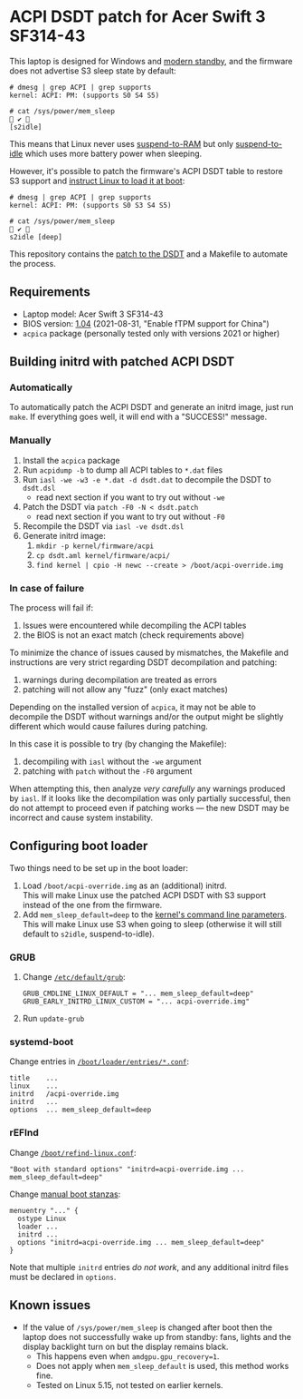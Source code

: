 # ACPI DSDT patch for Acer Swift 3 SF314-43

This laptop is designed for Windows and [modern standby](https://docs.microsoft.com/en-us/windows-hardware/design/device-experiences/modern-standby),
and the firmware does not advertise S3 sleep state by default:

```
# dmesg | grep ACPI | grep supports
kernel: ACPI: PM: (supports S0 S4 S5)
```
```
# cat /sys/power/mem_sleep                                                            ✔  
[s2idle]
```
This means that Linux never uses [suspend-to-RAM](https://www.kernel.org/doc/html/latest/admin-guide/pm/sleep-states.html#suspend-to-ram)
but only [suspend-to-idle](https://www.kernel.org/doc/html/latest/admin-guide/pm/sleep-states.html#suspend-to-idle)
which uses more battery power when sleeping.


However, it's possible to patch the firmware's ACPI DSDT table to restore S3 support and
[instruct Linux to load it at boot](https://www.kernel.org/doc/html/latest/admin-guide/acpi/initrd_table_override.html):
```
# dmesg | grep ACPI | grep supports
kernel: ACPI: PM: (supports S0 S3 S4 S5)
```
```
# cat /sys/power/mem_sleep                                                            ✔  
s2idle [deep]
```

This repository contains the [patch to the DSDT](dsdt.patch) and a Makefile to automate the process.

## Requirements

- Laptop model: Acer Swift 3 SF314-43
- BIOS version: [1.04](https://global-download.acer.com/GDFiles/BIOS/BIOS/BIOS_Acer_1.04_A_A.zip?acerid=637659969200273816) (2021-08-31, "Enable fTPM support for China")
- `acpica` package (personally tested only with versions 2021 or higher)

## Building initrd with patched ACPI DSDT

### Automatically

To automatically patch the ACPI DSDT and generate an initrd image, just run `make`.
If everything goes well, it will end with a "SUCCESS!" message.

### Manually
1. Install the `acpica` package
2. Run `acpidump -b` to dump all ACPI tables to `*.dat` files
3. Run `iasl -we -w3 -e *.dat -d dsdt.dat` to decompile the DSDT to `dsdt.dsl`
   - read next section if you want to try out without `-we`
4. Patch the DSDT via `patch -F0 -N < dsdt.patch`
   - read next section if you want to try out without `-F0`
5. Recompile the DSDT via `iasl -ve dsdt.dsl`
6. Generate initrd image:
   1. `mkdir -p kernel/firmware/acpi`
   2. `cp dsdt.aml kernel/firmware/acpi/`
   3. `find kernel | cpio -H newc --create > /boot/acpi-override.img`

### In case of failure

The process will fail if:
1. Issues were encountered while decompiling the ACPI tables
2. the BIOS is not an exact match (check requirements above)

To minimize the chance of issues caused by mismatches, the Makefile and
instructions are very strict regarding DSDT decompilation and patching:
1. warnings during decompilation are treated as errors
2. patching will not allow any "fuzz" (only exact matches)

Depending on the installed version of `acpica`, it may not be able to decompile
the DSDT without warnings and/or the output might be slightly different which
would cause failures during patching.

In this case it is possible to try (by changing the Makefile):
1. decompiling with `iasl` without the `-we` argument
2. patching with `patch` without the `-F0` argument

When attempting this, then analyze *very carefully* any warnings produced by
`iasl`. If it looks like the decompilation was only partially successful, then
do not attempt to proceed even if patching works — the new DSDT may be incorrect
and cause system instability.

## Configuring boot loader

Two things need to be set up in the boot loader:
1. Load `/boot/acpi-override.img` as an (additional) initrd.\
   This will make Linux use the patched ACPI DSDT with S3 support instead of the one from the firmware.
2. Add `mem_sleep_default=deep` to the
   [kernel's command line parameters](https://www.kernel.org/doc/html/latest/admin-guide/kernel-parameters.html).\
   This will make Linux use S3 when going to sleep (otherwise it will still default to `s2idle`, suspend-to-idle).

### GRUB

1. Change [`/etc/default/grub`](https://www.gnu.org/software/grub/manual/grub/html_node/Simple-configuration.html):
   ```
   GRUB_CMDLINE_LINUX_DEFAULT = "... mem_sleep_default=deep"
   GRUB_EARLY_INITRD_LINUX_CUSTOM = "... acpi-override.img"
   ```
2. Run `update-grub`

### systemd-boot

Change entries in [`/boot/loader/entries/*.conf`](https://www.freedesktop.org/software/systemd/man/loader.conf.html):
```
title    ...
linux    ...
initrd   /acpi-override.img
initrd   ...
options  ... mem_sleep_default=deep
```

### rEFInd

Change [`/boot/refind-linux.conf`](https://www.rodsbooks.com/refind/linux.html#refind_linux):
```
"Boot with standard options" "initrd=acpi-override.img ... mem_sleep_default=deep"
```
Change [manual boot stanzas](https://www.rodsbooks.com/refind/configfile.html#stanzas):
```
menuentry "..." {
  ostype Linux
  loader ...
  initrd ...
  options "initrd=acpi-override.img ... mem_sleep_default=deep"
}
```
Note that multiple `initrd` entries *do not work*, and any additional initrd files
must be declared in `options`.

## Known issues

- If the value of `/sys/power/mem_sleep` is changed after boot then the laptop
  does not successfully wake up from standby: fans, lights and the display backlight turn on but the display remains black.
  - This happens even when `amdgpu.gpu_recovery=1`.
  - Does not apply when `mem_sleep_default` is used, this method works fine.
  - Tested on Linux 5.15, not tested on earlier kernels.
